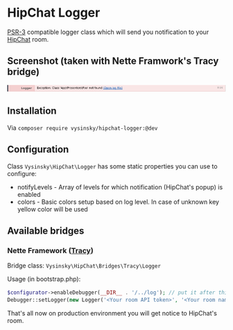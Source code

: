 HipChat Logger
==============

[PSR-3](http://www.php-fig.org/psr/psr-3/) compatible logger class which will send you notification to your [HipChat](https://www.hipchat.com) room.

## Screenshot (taken with Nette Framwork's Tracy bridge)
![Screenshot](screenshot.png)

## Installation

Via `composer require vysinsky/hipchat-logger:@dev`

## Configuration

Class `Vysinsky\HipChat\Logger` has some static properties you can use to configure:

- notifyLevels - Array of levels for which notification (HipChat's popup) is enabled
- colors - Basic colors setup based on log level. In case of unknown key yellow color will be used

## Available bridges

### Nette Framework ([Tracy](http://tracy.nette.org/en/))

Bridge class: `Vysinsky\HipChat\Bridges\Tracy\Logger`

Usage (in bootstrap.php):

```php
$configurator->enableDebugger(__DIR__ . '/../log'); // put it after this line
Debugger::setLogger(new Logger('<Your room API token>', '<Your room name>'));
```
That's all now on production environment you will get notice to HipChat's room.
